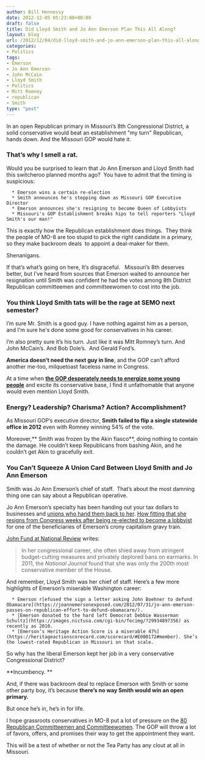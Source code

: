 ```yaml
---
author: Bill Hennessy
date: 2012-12-05 05:23:00+00:00
draft: false
title: Did Lloyd Smith and Jo Ann Emerson Plan This All Along?
layout: blog
url: /2012/12/04/did-lloyd-smith-and-jo-ann-emerson-plan-this-all-along/
categories:
- Politics
tags:
- Emerson
- Jo Ann Emerson
- John McCain
- Lloyd Smith
- Politics
- Mitt Romney
- republican
- Smith
type: "post"
---
```


In an open Republican primary in Missouri’s 8th Congressional District, a solid conservative would beat an establishment "my turn" Republican, hands down. And the Missouri GOP would hate it.


### That’s why I smell a rat.


Would you be surprised to learn that Jo Ann Emerson and Lloyd Smith had this switcheroo planned months ago?  You have to admit that the timing is suspicious:



	  * Emerson wins a certain re-election
	  * Smith announces he's stepping down as Missouri GOP Executive Director
	  * Emerson announces she's resigning to become Queen of Lobbyists
	  * Missouri's GOP Establishment breaks hips to tell reporters "Lloyd Smith's our man!"

This is exactly how the Republican establishment does things.  They think the people of MO-8 are too stupid to pick the right candidate in a primary, so they make backroom deals  to appoint a deal-maker for them.

Shenanigans.

If that’s what’s going on here, It’s disgraceful.   Missouri’s 8th deserves better, but I've heard from sources that Emerson waited to announce her resignation until Smith was confident he had the votes among 8th District Republican committeemen and committeewomen to cost into the job.


### You think Lloyd Smith tats will be the rage at SEMO next semester?


I’m sure Mr. Smith is a good guy. I have nothing against him as a person, and I'm sure he's done some good for conservatives in his career.

I’m also pretty sure it’s his turn. Just like it was Mitt Romney’s turn. And John McCain’s. And Bob Dole’s.  And Gerald Ford’s.

**America doesn’t need the next guy in line**, and the GOP can’t afford another me-too, milquetoast faceless name in Congress.

At a time when **[the GOP desperately needs to energize some young people](https://hennessysview.com/2012/11/07/the-conservative-base-is-dying-and-taking-freedom-with-it/)** and excite its conservative base, I find it unfathomable that anyone would even mention Lloyd Smith.


### Energy? Leadership? Charisma? Action? Accomplishment?


As Missouri GOP’s executive director, **Smith failed to flip a single statewide office in 2012** even with Romney winning 54% of the vote.

Moreover,** Smith was frozen by the Akin fiasco**, doing nothing to contain the damage. He couldn’t keep Republicans from bashing Akin, and he couldn’t get Akin to gracefully exit.


### You Can’t Squeeze A Union Card Between Lloyd Smith and Jo Ann Emerson


Smith was Jo Ann Emerson’s chief of staff.  That’s about the most damning thing one can say about a Republican operative.

Jo Ann Emerson’s specialty has been handing out your tax dollars to businesses and [unions who hand them back to her](https://bobmccarty.com/2010/05/27/jo-ann-emerson-banks-money-from-radical-unions/). [How fitting that she resigns from Congress weeks after being re-elected to become a lobbyist](https://www.nationalreview.com/corner/334694/tea-party-vs-establishment-open-missouri-house-seat-john-fund) for one of the beneficiaries of Emerson’s crony capitalism gravy train.

[John Fund at National Review](https://www.nationalreview.com/corner/334694/tea-party-vs-establishment-open-missouri-house-seat-john-fund) writes:


> In her congressional career, she often shied away from stringent budget-cutting measures and privately deplored bans on earmarks. In 2011, the _National Journal_ found that she was only the 200th most conservative member of the House.


And remember, Lloyd Smith was her chief of staff. Here’s a few more highlights of Emerson’s miserable Washington career:



	  * Emerson r[efused the sign a letter asking John Boehner to defund Obamacare](https://joannemersonexposed.com/2012/07/31/jo-ann-emerson-passes-on-republican-effort-to-defund-obamacare/).
	  * [Emerson donated to the hard left Democrat Debbie Wasserman Schultz](https://images.nictusa.com/cgi-bin/fecimg/?29934897356) as recently as 2010.
	  * [Emerson’s Heritage Action Score is a miserable 47%](https://heritageactionscorecard.com/scorecard/#E000172#member). She’s the lowest-rated Republican in Missouri on that scale.

So why has the liberal Emerson kept her job in a very conservative Congressional District?

**Incumbency. **

And, if there was backroom deal to replace Emerson with Smith or some other party boy, it’s because **there’s no way Smith would win an open primary.**

But once he’s in, he’s in for life.

I hope grassroots conservatives in MO-8 put a lot of pressure on the [80 Republican Committeemen and Committeewomen](https://www.mogop.org/resources/mo-gop/county-committees/). The GOP will throw a lot of favors, offers, and promises their way to get the appointment they want.

This will be a test of whether or not the Tea Party has any clout at all in Missouri.
